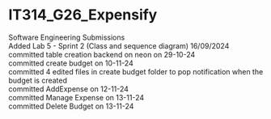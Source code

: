 # IT314_G26_Expensify
Software Engineering Submissions <br />
Added Lab 5 - Sprint 2 (Class and sequence diagram) 16/09/2024<br/>
committed table creation backend on neon on 29-10-24<br/>
committed create budget on 10-11-24</br>
committed 4 edited files in create budget folder to pop notification when the budget is created</br>
committed AddExpense on 12-11-24</br>
committed Manage Expense on 13-11-24</br>
committed Delete Budget on 13-11-24</br>
